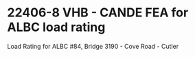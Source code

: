 # 22406-8 VHB - CANDE FEA for ALBC load rating
Load Rating for ALBC #84, Bridge 3190 - Cove Road - Cutler
